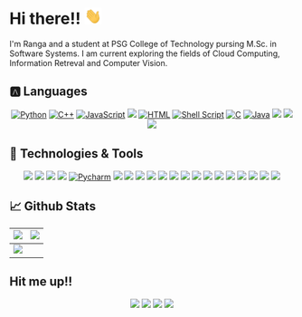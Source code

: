 <h1>Hi there!! <img src="https://github.com/BattleBaxx/BattleBaxx/blob/main/wave.gif" width="30px"></h1>

<p>I'm Ranga and a student at PSG College of Technology pursing M.Sc. in Software Systems. I am current exploring the fields of Cloud Computing, Information Retreval and Computer Vision.</p>

## 🅰️ Languages
 <div align='center'>
  <a href="#"><img alt="Python" src="https://img.shields.io/badge/Python%20-%23F7DF1E.svg?logo=python&logoColor=blue"></a>
  <a href="#"> <img alt="C++" src="https://img.shields.io/badge/C++%20-%2300599C.svg?logo=c%2B%2B&logoColor=white"></a> 
  <a href="#"> <img alt="JavaScript" src="https://img.shields.io/badge/JavaScript%20-%23F7DF1E.svg?ogo=javascript&logoColor=black"></a>
  <a href="#"><img src="https://img.shields.io/badge/CSS-239120?&logo=css3&logoColor=white"/></a>
  <a href="#"><img alt="HTML" src="https://img.shields.io/badge/HTML%20-%23E34F26.svg?logo=html5&logoColor=white"></a>
  <a href="#"><img alt="Shell Script" src="https://img.shields.io/badge/Shell_Script-121011?logo=gnu-bash&logoColor=white"></a>
  <a href="#"><img alt="C" src="https://img.shields.io/badge/C%20-%232370ED.svg?ogo=c&logoColor=white"></a>
  <a href="#"><img alt="Java" src="https://img.shields.io/badge/Java-%23007396.svg?logo=java&logoColor=orange"></a>
  <a href="#"><img src="https://img.shields.io/badge/R-404D59?style=flat"/></a>
  <a href="#"><img src="https://img.shields.io/badge/SQL-000?style=flat"/></a>
  <a href="#"><img src="https://img.shields.io/badge/Node.js-43853D?logo=node.js&logoColor=white"/></a>
</div>

## 🔧 Technologies & Tools
<div align = "center">
  <a href="#"><img src="https://img.shields.io/badge/Arch_Linux-1793D1?style=flat&logo=arch-linux&logoColor=white"/></a>
  <a href="#"><img src="https://img.shields.io/badge/Windows-0078D6?style=flat&logo=windows&logoColor=white"/></a>
  <a href="#"><img src="https://img.shields.io/badge/Git%20-%23F05033.svg?logo=git&logoColor=white"/></a>
  <a href="#"><img src="https://img.shields.io/badge/IntelliJ_IDEA-informational?style=flat&logo=intellij-idea&logoColor=white"/></a>
  <a href='#'><img alt="Pycharm" src="https://img.shields.io/badge/pycharm-143?logo=pycharm&logoColor=black&color=green&labelColor=green"/></a>
  <a href="#"><img src="https://img.shields.io/badge/Vs_code-123?style=flat"/></a>
  <a href="#"><img src="https://img.shields.io/badge/Express.js-404D59?style=flat"/></a>
  <a href="#"><img src="https://img.shields.io/badge/React-20232A?logo=react&logoColor=61DAFB"/></a>
  <a href="#"><img src="https://img.shields.io/badge/Bootstrap-563D7C?logo=bootstrap&logoColor=white"/></a>
  <a href="#"><img src="https://img.shields.io/badge/jQuery-0769AD?logo=jquery&logoColor=white"/></a>
  <a href="#"><img src="https://img.shields.io/badge/Django-092E20?logo=django&logoColor=white"/></a>
  <a href="#"><img src="https://img.shields.io/badge/Spring-6DB33F?logo=spring&logoColor=white"/></a>
  <a href="#"><img src="https://img.shields.io/badge/Flask-000000?logo=flask&logoColor=white"/></a>
  <a href="#"><img src="https://img.shields.io/badge/Heroku-430098?&logo=heroku&logoColor=white"/></a>
  <a href="#"><img src="https://img.shields.io/static/v1?label=&message=Docker&logo=docker&color=2496ed&logoColor=white"/></a>
  <a href="#"><img src="https://img.shields.io/badge/CSS-239120?&style=flat&logo=css3&logoColor=white"/></a>
  <a href="#"><img src="https://img.shields.io/badge/MySQL-00000F?logo=mysql&logoColor=white"/></a>
  <a href="#"><img src="https://img.shields.io/badge/MongoDB-4EA94B?logo=mongodb&logoColor=white"/></a>
  <a href="#"><img src="https://img.shields.io/badge/PostgreSQL-316192?logo=postgresql&logoColor=white"/></a>
  <a href="#"><img src="https://img.shields.io/badge/Neo4j-436?style=flat"/></a>
</div>

## 📈 Github Stats
<img src="https://github-readme-stats.vercel.app/api?username=BattleBaxx&&show_icons=true&count_private=true&theme=github_dark">|<img src="https://github-readme-streak-stats.herokuapp.com/?user=BattleBaxx&theme=blueberry_duo"/>
|---|---|
<img src="https://github-readme-stats.vercel.app/api/top-langs/?username=BattleBaxx&layout=compact&theme=github_dark"/>|


## Hit me up!!
<div align = "center">
  <a href="https://www.linkedin.com/in/ranga-susanth-8936281a3/"><img src="https://img.shields.io/badge/LinkedIn-0077B5?logo=linkedin&logoColor=white"/></a>
  <a href="https://www.instagram.com/rang4__u/"><img src="https://img.shields.io/badge/Instagram-E4405F?logo=instagram&logoColor=white"/></a>
  <a href="https://www.facebook.com/ranga.susanth/"><img src="https://img.shields.io/badge/Facebook-1877F2?logo=facebook&logoColor=white"/></a>
  <a href="mailto:susanth1503@gmail.com"><img src="https://img.shields.io/badge/Gmail-D14836?logo=gmail&logoColor=white"/></a>
</div>
